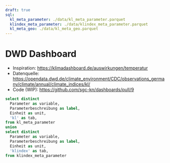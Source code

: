 ```yaml
---
draft: true
sql:
  kl_meta_parameter: ./data/kl_meta_parameter.parquet
  klindex_meta_parameter: ./data/klindex_meta_parameter.parquet
  kl_meta_geo: ./data/kl_meta_geo.parquet
---
```


# DWD Dashboard

- Inspiration: https://klimadashboard.de/auswirkungen/temperatur
- Datenquelle: https://opendata.dwd.de/climate_environment/CDC/observations_germany/climate/annual/climate_indices/kl/
- Code (WIP): https://github.com/sgc-kn/dashboards/pull/9

```sql id=kl_meta display
select distinct
  Parameter as variable,
  Parameterbeschreibung as label,
  Einheit as unit,
  'kl' as tab,
from kl_meta_parameter
union
select distinct
  Parameter as variable,
  Parameterbeschreibung as label,
  Einheit as unit,
  'klindex' as tab,
from klindex_meta_parameter
```
